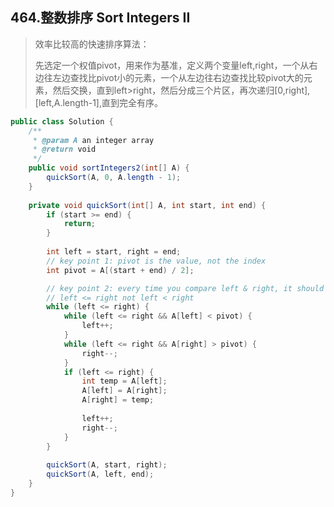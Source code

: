 ## 464.整数排序 Sort Integers II 

> 效率比较高的快速排序算法：
>
> 先选定一个权值pivot，用来作为基准，定义两个变量left,right，一个从右边往左边查找比pivot小的元素，一个从左边往右边查找比较pivot大的元素，然后交换，直到left>right，然后分成三个片区，再次递归[0,right],[left,A.length-1],直到完全有序。

```java
public class Solution {
    /**
     * @param A an integer array
     * @return void
     */
    public void sortIntegers2(int[] A) {
        quickSort(A, 0, A.length - 1);
    }
    
    private void quickSort(int[] A, int start, int end) {
        if (start >= end) {
            return;
        }
        
        int left = start, right = end;
        // key point 1: pivot is the value, not the index
        int pivot = A[(start + end) / 2];

        // key point 2: every time you compare left & right, it should be 
        // left <= right not left < right
        while (left <= right) {
            while (left <= right && A[left] < pivot) {
                left++;
            }
            while (left <= right && A[right] > pivot) {
                right--;
            }
            if (left <= right) {
                int temp = A[left];
                A[left] = A[right];
                A[right] = temp;
                
                left++;
                right--;
            }
        }
        
        quickSort(A, start, right);
        quickSort(A, left, end);
    }
}
```

